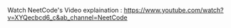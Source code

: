 Watch NeetCode's Video explaination : https://www.youtube.com/watch?v=XYQecbcd6_c&ab_channel=NeetCode
